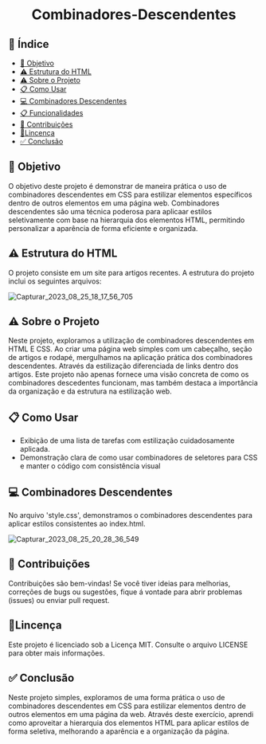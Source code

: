 <h1 align="center"> Combinadores-Descendentes </h1>

## 🔗 Índice
* [🎯 Objetivo](#-objetivo)
* [⚠️ Estrutura do HTML](#-Estrutura-do-HTML)
* [⚠️ Sobre o Projeto](#-Sobre-o-Projeto)
* [📋 Como Usar](#-Exemplos-de-seletores-de-ID)
* [💻 Combinadores Descendentes](#-Combinadores-Descendentes)
* [📋 Funcionalidades](#-Funcionalidades.)
* [📝 Contribuições](#-Contribuições)
* [📍Lincença](#-Lincença)
* [✅ Conclusão](#-conclusão)






## 🎯 Objetivo
O objetivo deste projeto é demonstrar de maneira prática o uso de combinadores descendentes em CSS para estilizar elementos específicos dentro de outros elementos em uma página web. Combinadores descendentes são uma técnica poderosa para aplicaar estilos seletivamente com base na hierarquia dos elementos HTML, permitindo personalizar a aparência de forma eficiente e organizada.









## ⚠️ Estrutura do HTML
O projeto consiste em um site para artigos recentes. A estrutura do projeto inclui os seguintes arquivos:


![Capturar_2023_08_25_18_17_56_705](https://github.com/andersoncode55/Combinador-Descendente./assets/61977421/9e98390b-a307-4115-96c0-881fbc0d7163)





## ⚠️ Sobre o Projeto
Neste projeto, exploramos a utilização de combinadores descendentes em HTML E CSS. Ao criar uma página web simples com um cabeçalho, seção de artigos e rodapé, mergulhamos na aplicação prática dos combinadores descendentes. Através da estilização diferenciada de links dentro dos artigos. Este projeto não apenas fornece uma visão concreta de como os combinadores descedentes funcionam, mas também destaca a importância da organização e da estrutura na estilização web.







## 📋 Como Usar
<ul>
  <li>Exibição de uma lista de tarefas com estilização cuidadosamente aplicada.</li>
  <li>Demonstração clara de como usar combinadores de seletores para CSS e manter o código com consistência visual</li>
</ul>






## 💻 Combinadores Descendentes
No arquivo 'style.css', demonstramos o combinadores descendentes para aplicar estilos consistentes ao index.html.

![Capturar_2023_08_25_20_28_36_549](https://github.com/andersoncode55/Combinador-Descendente./assets/61977421/ee1add32-411e-4128-bf1a-f84c23135664)







## 📝 Contribuições
Contribuições são bem-vindas! Se você tiver ideias para melhorias, correções de bugs ou sugestões, fique á vontade para abrir problemas (issues) ou enviar pull request.







## 📍Lincença
Este projeto é licenciado sob a Licença MIT. Consulte o arquivo LICENSE para obter mais informações.


## ✅ Conclusão
Neste projeto simples, exploramos de uma forma prática o uso de combinadores descendentes em CSS para estilizar elementos dentro de outros elementos em uma página da web. Através deste exercício, aprendi como aproveitar a hierarquia dos elementos HTML para aplicar estilos de forma seletiva, melhorando a aparência e a organização da página.
